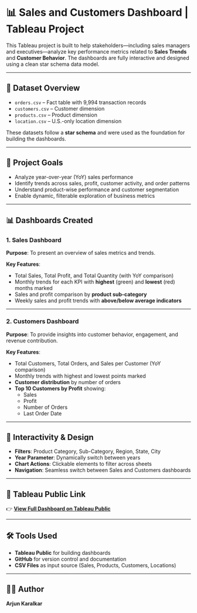 # 📊 Sales and Customers Dashboard | Tableau Project

This Tableau project is built to help stakeholders—including sales managers and executives—analyze key performance metrics related to **Sales Trends** and **Customer Behavior**. The dashboards are fully interactive and designed using a clean star schema data model.

---

## 📁 Dataset Overview

- `orders.csv` – Fact table with 9,994 transaction records  
- `customers.csv` – Customer dimension  
- `products.csv` – Product dimension  
- `location.csv` – U.S.-only location dimension  

These datasets follow a **star schema** and were used as the foundation for building the dashboards.

---

## 🎯 Project Goals

- Analyze year-over-year (YoY) sales performance  
- Identify trends across sales, profit, customer activity, and order patterns  
- Understand product-wise performance and customer segmentation  
- Enable dynamic, filterable exploration of business metrics  

---

## 📊 Dashboards Created

### 1. **Sales Dashboard**

**Purpose**: To present an overview of sales metrics and trends.

**Key Features**:
- Total Sales, Total Profit, and Total Quantity (with YoY comparison)
- Monthly trends for each KPI with **highest** (green) and **lowest** (red) months marked
- Sales and profit comparison by **product sub-category**
- Weekly sales and profit trends with **above/below average indicators**

---

### 2. **Customers Dashboard**

**Purpose**: To provide insights into customer behavior, engagement, and revenue contribution.

**Key Features**:
- Total Customers, Total Orders, and Sales per Customer (YoY comparison)
- Monthly trends with highest and lowest points marked
- **Customer distribution** by number of orders
- **Top 10 Customers by Profit** showing:
  - Sales
  - Profit
  - Number of Orders
  - Last Order Date

---

## 🧩 Interactivity & Design

- **Filters**: Product Category, Sub-Category, Region, State, City  
- **Year Parameter**: Dynamically switch between years  
- **Chart Actions**: Clickable elements to filter across sheets  
- **Navigation**: Seamless switch between Sales and Customers dashboards

---

## 🔗 Tableau Public Link

👉 [**View Full Dashboard on Tableau Public**](https://public.tableau.com/app/profile/muzan.kibutsuji3574/viz/ImprovedSalesandCustomersDashboard/CustomersDashboard?publish=yes)

---

## 🛠 Tools Used

- **Tableau Public** for building dashboards  
- **GitHub** for version control and documentation  
- **CSV Files** as input source (Sales, Products, Customers, Locations)

---

## 🙋‍♂️ Author

**Arjun Karalkar**  

